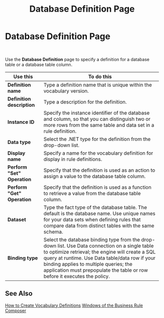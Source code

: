 ﻿---
title: Database Definition Page
TOCTitle: Database Definition Page
ms:assetid: 23b8f76c-20e2-4ba8-8728-6dde4de6aa6f
ms:mtpsurl: https://msdn.microsoft.com/library/Aa559200(v=BTS.80)
ms:contentKeyID: 51526805
ms.date: 08/30/2017
mtps_version: v=BTS.80
f1_keywords:
- bts10.bre.database
---

# Database Definition Page

 

Use the **Database Definition** page to specify a definition for a database table or a database table column.

<table>
<thead>
<tr class="header">
<th>Use this</th>
<th>To do this</th>
</tr>
</thead>
<tbody>
<tr class="odd">
<td><strong>Definition name</strong></td>
<td>Type a definition name that is unique within the vocabulary version.</td>
</tr>
<tr class="even">
<td><strong>Definition description</strong></td>
<td>Type a description for the definition.</td>
</tr>
<tr class="odd">
<td><strong>Instance ID</strong></td>
<td>Specify the instance identifier of the database and column, so that you can distinguish two or more rows from the same table and data set in a rule definition.</td>
</tr>
<tr class="even">
<td><strong>Data type</strong></td>
<td>Select the .NET type for the definition from the drop-down list.</td>
</tr>
<tr class="odd">
<td><strong>Display name</strong></td>
<td>Specify a name for the vocabulary definition for display in rule definitions.</td>
</tr>
<tr class="even">
<td><strong>Perform &quot;Set&quot; Operation</strong></td>
<td>Specify that the definition is used as an action to assign a value to the database table column.</td>
</tr>
<tr class="odd">
<td><strong>Perform &quot;Get&quot; Operation</strong></td>
<td>Specify that the definition is used as a function to retrieve a value from the database table column.</td>
</tr>
<tr class="even">
<td><strong>Dataset</strong></td>
<td>Type the fact type of the database table. The default is the database name. Use unique names for your data sets when defining rules that compare data from distinct tables with the same schema.</td>
</tr>
<tr class="odd">
<td><strong>Binding type</strong></td>
<td>Select the database binding type from the drop-down list. Use Data connection on a single table to optimize retrieval; the engine will create a SQL query at runtime. Use Data table/data row if your binding applies to multiple queries; the application must prepopulate the table or row before it executes the policy.</td>
</tr>
</tbody>
</table>


## See Also

[How to Create Vocabulary Definitions](https://msdn.microsoft.com/library/aa560743\(v=bts.80\))  
[Windows of the Business Rule Composer](https://msdn.microsoft.com/library/aa561030\(v=bts.80\))

